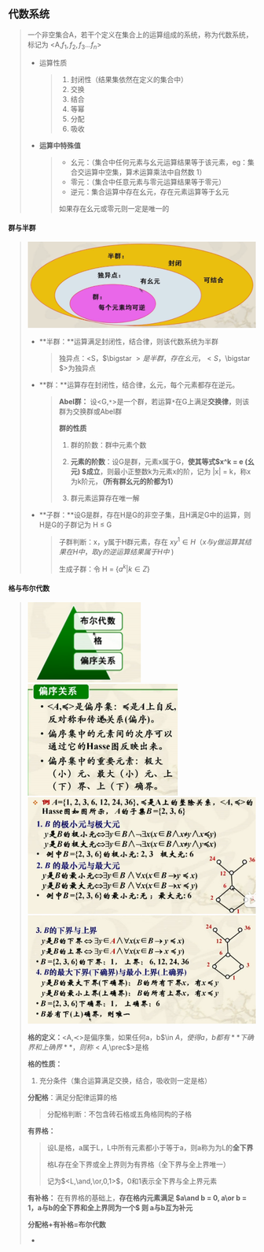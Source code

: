 ## 代数系统

> 一个非空集合A，若干个定义在集合上的运算组成的系统，称为代数系统，标记为 <A,$f_1,f_2,f_3...f_n$>
>
> - 运算性质
>
>   > 1. 封闭性（结果集依然在定义的集合中）
>   > 2. 交换
>   > 3. 结合
>   > 4. 等幂
>   > 5. 分配
>   > 6. 吸收
>
> - **运算中特殊值**
>
>   > - 幺元：（集合中任何元素与幺元运算结果等于该元素，eg：集合交运算中空集，算术运算乘法中自然数 1）
>   > - 零元：（集合中任意元素与零元运算结果等于零元）
>   > - 逆元：集合运算中存在幺元，存在元素运算等于幺元
>   >
>   > 如果存在幺元或零元则一定是唯一的

#### **群与半群**

> <img src="image-20220331214843976.png" alt="image-20220331214843976" style="zoom:50%;" /> 
>
> - **半群：**运算满足封闭性，结合律，则该代数系统为半群
>
>   > 独异点：<S，$\bigstar $>是半群，存在幺元，<S，$\bigstar $>为独异点
>   >
>   
> - **群：**运算存在封闭性，结合律，幺元，每个元素都存在逆元。
>
>   > **Abel群：** 设<G,`*`>是一个群，若运算`*`在G上满足**交换律**，则该群为交换群或Abel群
>   >
>   > **群的性质**
>   >
>   > 1. 群的阶数：群中元素个数
>   >
>   > 2. **元素的阶数**：设G是群，元素x属于G，**使其等式$x^k = e (幺元) $成立**，则最小正整数k为元素x的阶，记为 |x| = k，称x为k阶元，**（所有群幺元的阶都为1）**
>   >
>   > 3. 群元素运算存在唯一解
>
> - **子群：**设G是群，存在H是G的非空子集，且H满足G中的运算，则H是G的子群记为 H $\le$ G
>
>   > 子群判断：x，y属于H群元素，存在 $xy^1 \in H （x与y做运算其结果在H中，取y的逆运算结果属于H中$   )
>   >
>   > 生成子群：令 H = {$a^k | k \in Z$}
>
>   
>

#### **格与布尔代数**

> <img src="image-20220331233816698.png" alt="image-20220331233816698" style="zoom:50%;" /> 
>
> <img src="image-20220401205008090.png" alt="image-20220401205008090" style="zoom:67%;" /> 
>
> <img src="image-20220401205928251.png" alt="image-20220401205928251" style="zoom:67%;" /> 
>
> <img src="image-20220401210714557.png" alt="image-20220401210714557" style="zoom: 60%;" /> 
>
>  **格的定义：**<A,$\prec$>是偏序集，如果任何a，b$\in $A，使得{a，b}都有**下确界和上确界**，则称<A,$\prec$>是格
>
> **格的性质：**
>
> 1. 充分条件（集合运算满足交换，结合，吸收则一定是格）
>
> **分配格**：满足分配律运算的格
>
> > 分配格判断：不包含砖石格或五角格同构的子格
>
> **有界格：**
>
> > 设L是格，a属于L，L中所有元素都小于等于a，则a称为为L的**全下界**
> >
> > 格L存在全下界或全上界则为有界格（全下界与全上界唯一）
> >
> > 记为$<L,\and,\or,0,1>$，0和1表示全下界与全上界元素
>
> **有补格：** 在有界格的基础上，**存在格内元素满足  $a\and b = 0, a\or b = 1，a与b的全下界和全上界同为一个$ 则 a与b互为补元**
>
> 
>
> **分配格+有补格=布尔代数**
>
> - 





  







